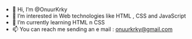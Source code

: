 - 👋 Hi, I’m @OnuurKrky
- 👀 I’m interested in Web technologies like HTML , CSS and JavaScript
- 🌱 I’m currently learning HTML n CSS  
- 📫 You can reach me sending an e mail : onuurkrky@gmail.com

<!---
OnuurKrky/OnuurKrky is a ✨ special ✨ repository because its `README.md` (this file) appears on your GitHub profile.
You can click the Preview link to take a look at your changes.
--->

